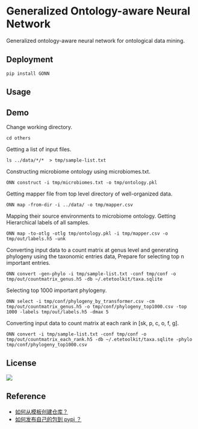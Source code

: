# Generalized Ontology-aware Neural Network

Generalized ontology-aware neural network for ontological data mining.

## Deployment

```shell script
pip install GONN
```

## Usage

## Demo

Change working directory.

```shell script
cd others
```

Getting a list of input files.

```shell script
ls ../data/*/*  > tmp/sample-list.txt
```

Constructing microbiome ontology using microbiomes.txt.

```shell script
ONN construct -i tmp/microbiomes.txt -o tmp/ontology.pkl
```

Getting mapper file from top level directory of well-organized data.

```shell script
ONN map -from-dir -i ../data/ -o tmp/mapper.csv
```

Mapping their source environments to microbiome ontology. Getting Hierarchical labels of all samples. 

```shell script
ONN map -to-otlg -otlg tmp/ontology.pkl -i tmp/mapper.csv -o tmp/out/labels.h5 -unk
```

Converting input data to a count matrix at genus level and generating phylogeny using the taxonomic entries data, Prepare for selecting top n important entries.

```shell script
ONN convert -gen-phylo -i tmp/sample-list.txt -conf tmp/conf -o tmp/out/countmatrix_genus.h5 -db ~/.etetoolkit/taxa.sqlite
```

Selecting top 1000 important phylogeny.

```shell script
ONN select -i tmp/conf/phylogeny_by_transformer.csv -cm tmp/out/countmatrix_genus.h5 -o tmp/conf/phylogeny_top1000.csv -top 1000 -labels tmp/out/labels.h5 -dmax 5
```

Converting input data to count matrix at each rank in [sk, p, c, o, f, g].


```shell script
ONN convert -i tmp/sample-list.txt -conf tmp/conf -o tmp/out/countmatrix_each_rank.h5 -db ~/.etetoolkit/taxa.sqlite -phylo tmp/conf/phylogeny_top1000.csv
```

## License

[![](https://award.dovolopor.com?lt=License&rt=MIT&rbc=green)](./LICENSE)

## Reference

- [如何从模板创建仓库？](https://help.github.com/cn/articles/creating-a-repository-from-a-template)
- [如何发布自己的包到 pypi ？](https://www.v2ai.cn/python/2018/07/30/PY-1.html)
